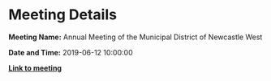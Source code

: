 # Meeting Details

**Meeting Name:** Annual Meeting of the Municipal District of Newcastle West

**Date and Time:** 2019-06-12 10:00:00

**<a href="https://www.limerick.ie/council/whats-on/annual-meeting-municipal-district-newcastle-west-3" target="_blank">Link to meeting</a>**
